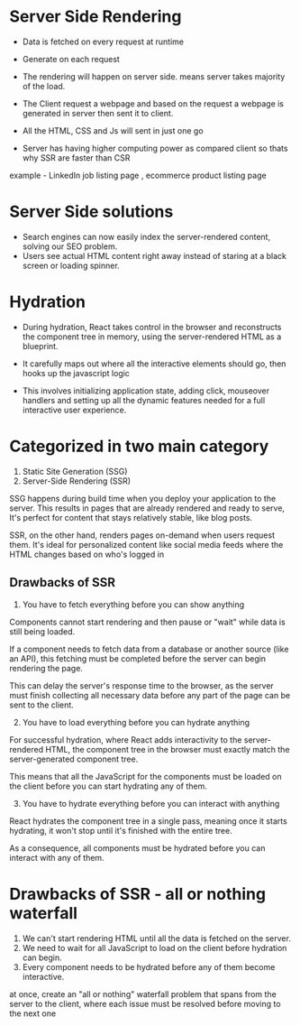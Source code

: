 # Server Side Rendering

- Data is fetched on every request at runtime
- Generate on each request
- The rendering will happen on server side. means server takes majority of the load.
- The Client request a webpage and based on the request a webpage is generated in server then sent it to client.
- All the HTML, CSS and Js will sent in just one go

- Server has having higher computing power as compared client so thats why SSR are faster than CSR


example - LinkedIn job listing page , ecommerce product listing page 


# Server Side solutions

- Search engines can now easily index the server-rendered content, solving our SEO problem.
- Users see actual HTML content right away instead of staring at a black screen or loading spinner.

# Hydration 

- During hydration, React takes control in the browser and reconstructs the component tree in memory, using the server-rendered HTML as a blueprint.

- It carefully maps out where all the interactive elements should go, then hooks up the javascript logic

- This involves initializing application state, adding click, mouseover handlers and setting up all the dynamic features needed for a full interactive user experience.


# Categorized in two main category

1. Static Site Generation (SSG)
2. Server-Side Rendering (SSR)

SSG happens during build time when you deploy your application to the server. This results in pages that are already rendered and ready to serve, It's perfect for content that stays relatively stable, like blog posts.

SSR, on the other hand, renders pages on-demand when users request them. It's ideal for personalized content like social media feeds where the HTML changes based on who's logged in

## Drawbacks of SSR

1. You have to fetch everything before you can show anything

Components cannot start rendering and then pause or "wait" while data is still being loaded.

If a component needs to fetch data from a database or another source (like an API), this fetching must be completed before the server can begin rendering the page.

This can delay the server's response time to the browser, as the server must finish collecting all necessary data before any part of the page can be sent to the client.


2. You have to load everything before you can hydrate anything

For successful hydration, where React adds interactivity to the server-rendered HTML, the component tree in the browser must exactly match the server-generated component tree.

This means that all the JavaScript for the components must be loaded on the client before you can start hydrating any of them.


3. You have to hydrate everything before you can interact with anything

React hydrates the component tree in a single pass, meaning once it starts hydrating, it won't stop until it's finished with the entire tree.

As a consequence, all components must be hydrated before you can interact with any of them.

# Drawbacks of SSR - all or nothing waterfall

1. We can't start rendering HTML until all the data is fetched on the server.
2. We need to wait for all JavaScript to load on the client before hydration can begin.
3. Every component needs to be hydrated before any of them become interactive.

at once, create an "all or nothing" waterfall problem that spans from the server to the client, where each issue must be resolved before moving to the next one